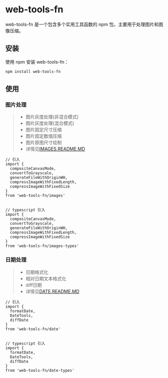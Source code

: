 # web-tools-fn

web-tools-fn 是一个包含多个实用工具函数的 npm 包，主要用于处理图片和图像压缩。

## 安装

使用 npm 安装 web-tools-fn：

```bash
npm install web-tools-fn
```
## 使用

### 图片处理
>- 图片灰度处理(非混合模式)
>- 图片灰度处理(混合模式)
>- 图片固定尺寸压缩
>- 图片固定数值压缩
>- 图片原图尺寸绘制
>- 详情见[IMAGES.README.MD](https://www.npmjs.com/package/web-tools-fn?activeTab=code)

````
// 引入
import {
  compositeCanvasMode,
  convertToGrayscale,
  generateFileWithOriginWH,
  compressImageWithFixedLength,
  compressImageWithFixedSize
}
from 'web-tools-fn/images'


// typescript 引入
import {
  compositeCanvasMode,
  convertToGrayscale,
  generateFileWithOriginWH,
  compressImageWithFixedLength,
  compressImageWithFixedSize
}
from 'web-tools-fn/images-types'
````

### 日期处理
>- 日期格式化
>- 相对日期文本格式化
>- diff日期
>- 详情见[DATE.README.MD](https://www.npmjs.com/package/web-tools-fn?activeTab=code)

````
// 引入
import {
  formatDate,
  DateTools,
  diffDate
}
from 'web-tools-fn/date'


// typescript 引入
import {
  formatDate,
  DateTools,
  diffDate
}
from 'web-tools-fn/date-types'
````
